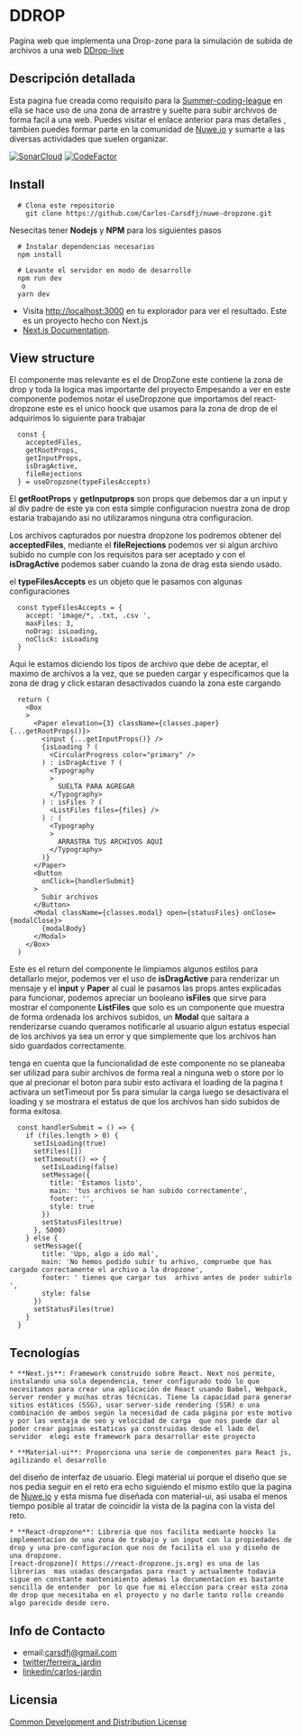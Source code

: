 # DDROP 
Pagina web que implementa una Drop-zone para la simulación de subida de archivos a una web
[DDrop-live](https://nuwe-dropzone.vercel.app)
## Descripción detallada 
Esta pagina fue creada como requisíto para la [Summer-coding-league](http://nuwe.io/app)
en ella se hace uso de una zona de arrastre y suelte para subir archivos de forma facil a una web.
Puedes visitar el enlace anterior para mas detalles , tambien puedes formar parte en la comunidad de
[Nuwe.io](http://nuwe.io) y sumarte a las diversas actividades que suelen organizar.

[![SonarCloud](https://img.shields.io/badge/sonarcloud-%2BA-orange)](https://sonarcloud.io/dashboard?id=Carlos-Carsdfj_nuwe-dropzone)
[![CodeFactor](https://www.codefactor.io/repository/github/carlos-carsdfj/nuwe-dropzone/badge)](https://www.codefactor.io/repository/github/carlos-carsdfj/nuwe-dropzone)
## Install

```shell
  # Clona este repositorio
    git clone https://github.com/Carlos-Carsdfj/nuwe-dropzone.git

```
Nesecitas tener **Nodejs** y **NPM** para los siguientes pasos

```shell
  # Instalar dependencias necesarias
  npm install
```

```shell
  # Levante el servidor en modo de desarrollo 
  npm run dev
   o
  yarn dev  
```

- Visita [http://localhost:3000](http://localhost:3000) en tu explorador para ver el resultado.
Este es un proyecto hecho con Next.js
- [Next.js Documentation](https://nextjs.org/docs).

## View structure

El componente mas relevante es el de DropZone este contiene la zona de drop y toda la logica mas importante del
proyecto
Empesando a ver en este componente podemos notar el useDropzone que importamos del react-dropzone
este es el unico hoock que usamos para la zona de drop de el adquirimos lo siguiente para trabajar

```
  const {
    acceptedFiles,
    getRootProps,
    getInputProps,
    isDragActive,
    fileRejections
  } = useDropzone(typeFilesAccepts)
```

El  **getRootProps** y **getInputprops** son props que debemos dar a un input y al div padre de este ya con esta simple configuracion nuestra zona de drop estaria trabajando asi no utilizaramos ninguna otra configuracíon.

Los archivos capturados por nuestra dropzone los podremos obtener del **acceptedFiles**, mediante el 
**fileRejections** podemos ver si algun archivo subido no cumple con los requisitos para ser aceptado y con el **isDragActive** podemos saber cuando la zona de drag esta siendo usado.

el **typeFilesAccepts** es un objeto que le pasamos con algunas configuracíones 


```
  const typeFilesAccepts = {
    accept: 'image/*, .txt, .csv ',
    maxFiles: 3,
    noDrag: isLoading,
    noClick: isLoading
  }
```
Aqui le estamos diciendo los tipos de archivo que debe de aceptar, el maximo de archivos a la vez, 
que se pueden cargar y especificamos que la zona de drag y click estaran desactivados cuando la zona este cargando 

```
  return (
    <Box
    >
      <Paper elevation={3} className={classes.paper} {...getRootProps()}>
        <input {...getInputProps()} />
        {isLoading ? (
          <CircularProgress color="primary" />
        ) : isDragActive ? (
          <Typography
          >
            SUELTA PARA AGREGAR
          </Typography>
        ) : isFiles ? (
          <ListFiles files={files} />
        ) : (
          <Typography
          >
            ARRASTRA TUS ARCHIVOS AQUÍ
          </Typography>
        )}
      </Paper>
      <Button
        onClick={handlerSubmit}
      >
        Subir archivos
      </Button>
      <Modal className={classes.modal} open={statusFiles} onClose={modalClose}>
        {modalBody}
      </Modal>
    </Box>
  )
```

Este es el return del componente le limpiamos algunos estilos para detallarlo mejor,
podemos ver el uso de **isDragActive** para renderizar un mensaje y el **input** y **Paper**
al cual le pasamos las props antes explicadas para funcionar, podemos apreciar  un booleano **isFiles** que sirve para mostrar el componente **ListFiles** que solo es un componente que muestra de forma ordenada los archivos subidos, un **Modal** que saltara a renderizarse cuando queramos notificarle al usuario algun estatus especial de los archivos ya sea un error y que simplemente que los archivos han sido guardados correctamente.


tenga en cuenta que la funcionalidad de este componente no se planeaba ser utilizad para subir archivos de forma real a ninguna web o store por lo que al precionar el boton para subir esto activara el loading de la pagina t activara un setTimeout por 5s para simular la carga luego se desactivara el loading y se mostrara el estatus de que los archivos han sido subidos de forma exitosa.


```
  const handlerSubmit = () => {
    if (files.length > 0) {
      setIsLoading(true)
      setFiles([])
      setTimeout(() => {
        setIsLoading(false)
        setMessage({
          title: 'Estamos listo',
          main: 'tus archivos se han subido correctamente',
          footer: '',
          style: true
        })
        setStatusFiles(true)
      }, 5000)
    } else {
      setMessage({
        title: 'Ups, algo a ido mal',
        main: 'No hemos podido subir tu arhivo, compruebe que has cargado correctamente el archivo a la dropzone',
        footer: ' tienes que cargar tus  arhivo antes de poder subirlo ',
        style: false
      })
      setStatusFiles(true)
    }
  }
```
## Tecnologías

    * **Next.js**: Framework construido sobre React. Next nos permite, instalando una sola dependencia, tener configurado todo lo que necesitamos para crear una aplicación de React usando Babel, Webpack, server render y muchas otras técnicas. Tiene la capacidad para generar sitios estáticos (SSG), usar server-side rendering (SSR) o una combinación de ambos según la necesidad de cada página por este motivo y por las ventaja de seo y velocidad de carga  que nos puede dar al poder crear paginas estaticas ya construidas desde el lado del servidor  elegi este framework para desarrollar este proyecto
 
    * **Material-ui**: Proporciona una serie de componentes para React js, agilizando el desarrollo 
del diseño de interfaz de usuario. Elegi material ui porque el diseño que se nos pedia seguir en el reto era echo siguiendo el mismo estilo que la pagina de [Nuwe.io](http://nuwe.io) y esta misma fue diseñada con material-ui, asi usaba el menos  tiempo posible al  tratar de coincidir la vista  de la pagina con la vista del reto.

    * **React-dropzone**: Libreria que nos facilita mediante hoocks la implementacíon de una zona de trabajo y un input con la propiedades de drop y una pre-configuracíon que nos de facilita el uso y diseño de una dropzone. 
    [react-dropzone]( https://react-dropzone.js.org) es una de las librerias  mas usadas descargadas para react y actualmente todavia sigue en constante mantenimiento ademas la documentacíon es bastante sencilla de entender  por lo que fue mi eleccíon para crear esta zona de drop que necesitaba en el proyecto y no darle tanto rollo creando algo parecido desde cero.  


## Info de Contacto
  * email:carsdfj@gmail.com
  * [twitter/ferreira_jardin](https://twitter.com/ferreira_jardin)
  * [linkedin/carlos-jardin](https://www.linkedin.com/in/carlos-ferreira-jardin-799bb0145/)

## Licensia 

[Common Development and Distribution License](https://opensource.org/licenses/CDDL-1.0)

